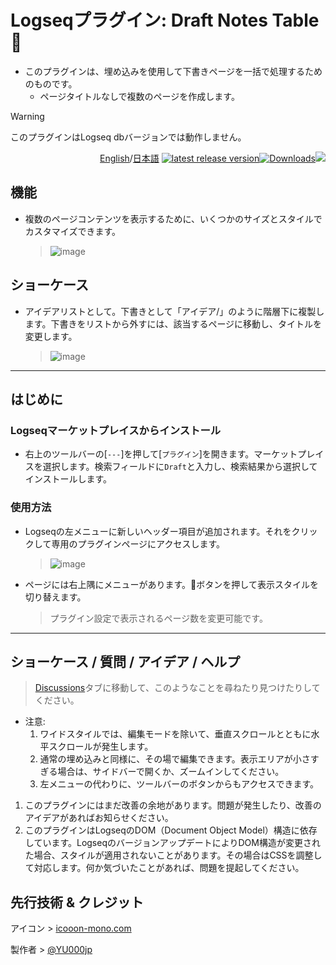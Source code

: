 # Logseqプラグイン: Draft Notes Table 📝

- このプラグインは、埋め込みを使用して下書きページを一括で処理するためのものです。
  - ページタイトルなしで複数のページを作成します。

> [!WARNING]
このプラグインはLogseq dbバージョンでは動作しません。

<div align="right">

[English](https://github.com/YU000jp/logseq-plugin-draft-notes/)/[日本語](https://github.com/YU000jp/logseq-plugin-draft-notes/blob/main/readme.ja.md) [![latest release version](https://img.shields.io/github/v/release/YU000jp/logseq-plugin-draft-notes)](https://github.com/YU000jp/logseq-plugin-draft-notes/releases)[![Downloads](https://img.shields.io/github/downloads/YU000jp/logseq-plugin-draft-notes/total.svg)](https://github.com/YU000jp/logseq-plugin-draft-notes/releases)<!-- Published 2023 --><a href="https://www.buymeacoffee.com/yu000japan"><img src="https://img.buymeacoffee.com/button-api/?text=Buy me a pizza&emoji=🍕&slug=yu000japan&button_colour=FFDD00&font_colour=000000&font_family=Poppins&outline_colour=000000&coffee_colour=ffffff" /></a>
</div>

## 機能

- 複数のページコンテンツを表示するために、いくつかのサイズとスタイルでカスタマイズできます。
  > ![image](https://github.com/user-attachments/assets/2463efad-ff79-45d6-94e4-742a49fec516)

## ショーケース

- アイデアリストとして。下書きとして「アイデア/」のように階層下に複製します。下書きをリストから外すには、該当するページに移動し、タイトルを変更します。
  > ![image](https://github.com/user-attachments/assets/6d299a2d-6e52-44c3-9a50-06bebe977bbb)

---

## はじめに

### Logseqマーケットプレイスからインストール

- 右上のツールバーの[`---`]を押して[`プラグイン`]を開きます。マーケットプレイスを選択します。検索フィールドに`Draft`と入力し、検索結果から選択してインストールします。

### 使用方法

- Logseqの左メニューに新しいヘッダー項目が追加されます。それをクリックして専用のプラグインページにアクセスします。
  > ![image](https://github.com/user-attachments/assets/1c591a2c-0abd-482c-8d6c-18ff1b93e547)

- ページには右上隅にメニューがあります。🎨ボタンを押して表示スタイルを切り替えます。
  > プラグイン設定で表示されるページ数を変更可能です。

---

## ショーケース / 質問 / アイデア / ヘルプ

> [Discussions](https://github.com/YU000jp/logseq-plugin-draft-notes/discussions)タブに移動して、このようなことを尋ねたり見つけたりしてください。
- 注意:
  1. ワイドスタイルでは、編集モードを除いて、垂直スクロールとともに水平スクロールが発生します。
  1. 通常の埋め込みと同様に、その場で編集できます。表示エリアが小さすぎる場合は、サイドバーで開くか、ズームインしてください。
  1. 左メニューの代わりに、ツールバーのボタンからもアクセスできます。
1. このプラグインにはまだ改善の余地があります。問題が発生したり、改善のアイデアがあればお知らせください。
1. このプラグインはLogseqのDOM（Document Object Model）構造に依存しています。LogseqのバージョンアップデートによりDOM構造が変更された場合、スタイルが適用されないことがあります。その場合はCSSを調整して対応します。何か気づいたことがあれば、問題を提起してください。

## 先行技術 & クレジット

アイコン > [icooon-mono.com](https://icooon-mono.com/12033-%e7%bd%b2%e5%90%8d%e3%82%a2%e3%82%a4%e3%82%b3%e3%83%b3/)

製作者 > [@YU000jp](https://github.com/YU000jp)
